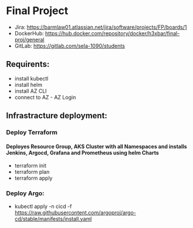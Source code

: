 # Final Project
* Jira: https://barmlaw01.atlassian.net/jira/software/projects/FP/boards/1
* DockerHub: https://hub.docker.com/repository/docker/h3xbar/final-proj/general
* GitLab: https://gitlab.com/sela-1090/students

## Requirents:
- install kubectl 
- install helm
- install AZ CLI
- connect to AZ - AZ Login

## Infrastracture deployment:
### Deploy Terraform
#### Deployes Resource Group, AKS Cluster with all Namespaces and installs Jenkins, Argocd, Grafana and Prometheus using helm Charts
- terraform init
- terraform plan
- terraform apply 

### Deploy Argo:
 - kubectl apply -n cicd -f https://raw.githubusercontent.com/argoproj/argo-cd/stable/manifests/install.yaml